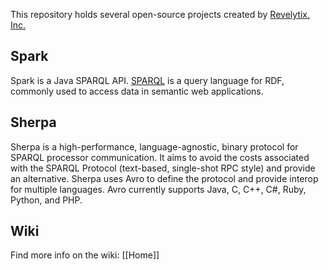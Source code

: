 This repository holds several open-source projects created by [Revelytix, Inc.](http://revelytix.com)

## Spark

Spark is a Java SPARQL API. [SPARQL](http://www.w3.org/TR/sparql11-query/) is a query language for RDF, commonly used to access data in semantic web applications.


## Sherpa

Sherpa is a high-performance, language-agnostic, binary protocol for SPARQL processor communication. It aims to avoid the costs associated with the SPARQL Protocol (text-based, single-shot RPC style) and provide an alternative. Sherpa uses Avro to define the protocol and provide interop for multiple languages. Avro currently supports Java, C, C++, C#, Ruby, Python, and PHP.

## Wiki 

Find more info on the wiki: [[Home]]
